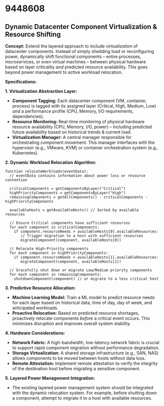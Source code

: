# 9448608

## Dynamic Datacenter Component Virtualization & Resource Shifting

**Concept:** Extend the layered approach to include *virtualization* of datacenter components. Instead of simply shedding load or reconfiguring power, dynamically shift functional components – entire processes, microservices, or even virtual machines – between physical hardware based on layer criticality *and* predicted resource availability. This goes beyond power management to active workload relocation.

**Specifications:**

**1. Virtualization Abstraction Layer:**

*   **Component Tagging:** Each datacenter component (VM, container, process) is tagged with its assigned layer (Critical, High, Medium, Low) *and* a performance profile (CPU, Memory, I/O requirements, dependencies).
*   **Resource Monitoring:** Real-time monitoring of physical hardware resource availability (CPU, Memory, I/O, power) – including predicted future availability based on historical trends & current load.
*   **Virtualization Manager:** A central manager responsible for orchestrating component movement.  This manager interfaces with the hypervisor (e.g., VMware, KVM) or container orchestration system (e.g., Kubernetes).

**2. Dynamic Workload Relocation Algorithm:**

```pseudocode
function relocateWorkloads(eventData):
  // eventData contains information about power loss or resource contention

  criticalComponents = getComponentsByLayer("Critical")
  highPriorityComponents = getComponentsByLayer("High")
  remainingComponents = getAllComponents() - criticalComponents - highPriorityComponents

  availableHosts = getAvailableHosts() // Sorted by available resources

  // Ensure Critical components have sufficient resources
  for each component in criticalComponents:
    if component.resourceNeeds > availableHosts[0].availableResources:
       // Trigger migration to a host with sufficient resources
       migrateComponent(component, availableHosts[0])

  // Relocate High-Priority components 
  for each component in highPriorityComponents:
    if component.resourceNeeds > availableHosts[1].availableResources:
       migrateComponent(component, availableHosts[1])

  // Gracefully shut down or migrate Low/Medium priority components
  for each component in remainingComponents:
    shutdownComponent(component) // or migrate to a less critical host
```

**3. Predictive Resource Allocation:**

*   **Machine Learning Model:** Train a ML model to predict resource needs for each layer based on historical data, time of day, day of week, and anticipated workloads.
*   **Proactive Relocation:**  Based on predicted resource shortages, proactively relocate components *before* a critical event occurs.  This minimizes disruption and improves overall system stability.

**4. Hardware Considerations:**

*   **Network Fabric:** A high-bandwidth, low-latency network fabric is crucial to support rapid component migration without performance degradation.
*   **Storage Virtualization:** A shared storage infrastructure (e.g., SAN, NAS) allows components to be moved between hosts without data loss.
*   **Remote Attestation:**  Implement remote attestation to verify the integrity of the destination host before migrating a sensitive component.



**5.  Layered Power Management Integration:**

*   The existing layered power management system should be integrated with the dynamic relocation system.  For example, before shutting down a component, attempt to migrate it to a host with available resources.